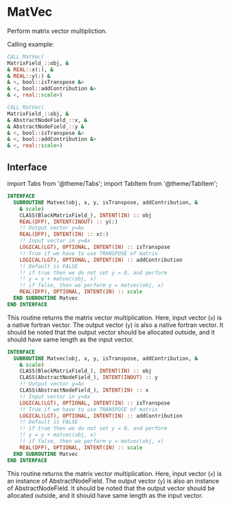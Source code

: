 # MatVec

Perform matrix vector multipliction.

Calling example:

```fortran
CALL MatVec(
MatrixField_::obj, &
& REAL::x(:), &
& REAL::y(:) &
& <, bool::isTranspose &>
& <, bool::addContribution &>
& <, real::scale>)
```

```fortran
CALL MatVec(
MatrixField_::obj, &
& AbstractNodeField_::x, &
& AbstractNodeField_::y &
& <, bool::isTranspose &>
& <, bool::addContribution &>
& <, real::scale>)
```

## Interface

import Tabs from '@theme/Tabs';
import TabItem from '@theme/TabItem';

<Tabs>
<TabItem value="interface" label="܀ Interface" default>

```fortran
INTERFACE
  SUBROUTINE Matvec(obj, x, y, isTranspose, addContribution, &
    & scale)
    CLASS(BlockMatrixField_), INTENT(IN) :: obj
    REAL(DFP), INTENT(INOUT) :: y(:)
    !! Output vector y=Ax
    REAL(DFP), INTENT(IN) :: x(:)
    !! Input vector in y=Ax
    LOGICAL(LGT), OPTIONAL, INTENT(IN) :: isTranspose
    !! True if we have to use TRANSPOSE of matrix
    LOGICAL(LGT), OPTIONAL, INTENT(IN) :: addContribution
    !! Default is FALSE
    !! if true then we do not set y = 0, and perform
    !! y = y + matvec(obj, x)
    !! if false, then we perform y = matvec(obj, x)
    REAL(DFP), OPTIONAL, INTENT(IN) :: scale
  END SUBROUTINE Matvec
END INTERFACE
```

This routine returns the matrix vector multiplication. Here, input vector (`x`)
is a native fortran vector. The output vector (`y`) is also a native fortran
vector. It should be noted that the output vector should be allocated
outside, and it should have same length as the input vector.

</TabItem>

<TabItem value="example" label="️܀ See example">

</TabItem>

<TabItem value="close" label="↢ ">

</TabItem>
</Tabs>

<Tabs>
<TabItem value="interface" label="܀ Interface" default>

```fortran
INTERFACE
  SUBROUTINE Matvec(obj, x, y, isTranspose, addContribution, &
    & scale)
    CLASS(BlockMatrixField_), INTENT(IN) :: obj
    CLASS(AbstractNodeField_), INTENT(INOUT) :: y
    !! Output vector y=Ax
    CLASS(AbstractNodeField_), INTENT(IN) :: x
    !! Input vector in y=Ax
    LOGICAL(LGT), OPTIONAL, INTENT(IN) :: isTranspose
    !! True if we have to use TRANSPOSE of matrix
    LOGICAL(LGT), OPTIONAL, INTENT(IN) :: addContribution
    !! Default is FALSE
    !! if true then we do not set y = 0, and perform
    !! y = y + matvec(obj, x)
    !! if false, then we perform y = matvec(obj, x)
    REAL(DFP), OPTIONAL, INTENT(IN) :: scale
  END SUBROUTINE Matvec
END INTERFACE
```

This routine returns the matrix vector multiplication. Here, input vector (`x`)
is an instance of AbstractNodeField.
The output vector (`y`) is also an instance of AbstractNodeField.
It should be noted that the output vector should be allocated
outside, and it should have same length as the input vector.

</TabItem>

<TabItem value="example" label="️܀ See example">

</TabItem>

<TabItem value="close" label="↢ ">

</TabItem>

</Tabs>
